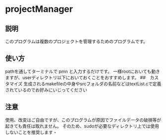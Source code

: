 # projectManager
## 説明
このプログラムは複数のプロジェクトを管理するためのプログラムです。
## 使い方
pathを通してターミナルで pmn と入力するだけです。
一様rootにおいても動きますが、userディレクトリ以下においておくことをおすすめします。
##　カスタマイズ
生成されるmakefileの中身やsrcフォルダの名前などはtextList.cで定義されているのでお好みにいじってください
## 注意
使用、改変はご自由ですが、このプログラムが原因でファイルデータの破損等が起きても責任は取れません。
そのため、sudoが必要なディレクトリ上では使用しないことを推奨します・

